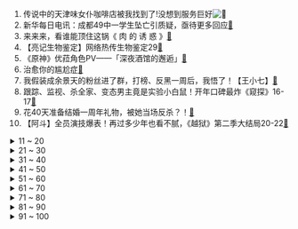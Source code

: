 1. 传说中的天津味女仆咖啡店被我找到了!没想到服务巨好![:link:](//www.bilibili.com/video/BV1uo4y1m7CA)
2. 新华每日电讯：成都49中一学生坠亡引质疑，亟待更多回应[:link:](//www.bilibili.com/video/BV1pV411E7qs)
3. 来来来，看谁能顶住这锅《 肉 的 诱 惑 》[:link:](//www.bilibili.com/video/BV1264y1C77X)
4. 【亮记生物鉴定】网络热传生物鉴定29[:link:](//www.bilibili.com/video/BV1f64y1C715)
5. 《原神》优菈角色PV——「深夜酒馆的邂逅」[:link:](//www.bilibili.com/video/BV17b4y1f7Lt)
6. 治愈你的尴尬症[:link:](//www.bilibili.com/video/BV1Wb4y1f7u7)
7. 我假装成余景天的粉丝进了群，打榜、反黑一周后，我悟了！【王小七】[:link:](//www.bilibili.com/video/BV1Sf4y1a75y)
8. 跟踪、监视、杀全家、变态男主竟是实验小白鼠！开年口碑最炸《窥探》16-17[:link:](//www.bilibili.com/video/BV1w64y1m7AQ)
9. 花40天准备结婚一周年礼物，被她当场反杀？！[:link:](//www.bilibili.com/video/BV13K411F7tr)
10. 【阿斗】全员演技爆表！再过多少年也看不腻，《越狱》第二季大结局20-22[:link:](//www.bilibili.com/video/BV1W541137XH)
<details>
<summary>11 ~ 20</summary>

11. 许可馨回国了？改名了？雨过天晴了？No！[:link:](//www.bilibili.com/video/BV1XK4y1d7Ab)
12. 吴京模仿流量明星发嗲这段，估计我能笑一天！[:link:](//www.bilibili.com/video/BV1Rq4y1J7ue)
13. 技嘉官网台独言论不能忍！必须声讨！[:link:](//www.bilibili.com/video/BV1V5411u7NG)
14. 厨师长教你：8种不同的包菜做法，这里总有一款属于你的菜[:link:](//www.bilibili.com/video/BV1S541137hu)
15. 【逸语道破】成都四十九中事件反思 流量汹汹 真相如何与舆情赛跑[:link:](//www.bilibili.com/video/BV1qU4y1t7B6)
16. 真的能玩！用硬纸板做出超级马里奥【阅片无数Ⅱ 02】[:link:](//www.bilibili.com/video/BV1rN411o7c4)
17. 985大学《内卷的名义》[:link:](//www.bilibili.com/video/BV1z64y127bX)
18. 被美媒骂走狗？郭杰瑞：我不在乎他们的假新闻[:link:](//www.bilibili.com/video/BV1Ff4y1Y74b)
19. 戰   回   術   咒[:link:](//www.bilibili.com/video/BV1wB4y1w7Lm)
20. 一个中国底线不容触碰，商单不做了，技嘉道歉！[:link:](//www.bilibili.com/video/BV1k64y1C7W5)
</details>
<details>
<summary>21 ~ 30</summary>

21. 【4K60FPS】卢冠廷《一生所爱》神级现场！人生一定要看的现场！[:link:](//www.bilibili.com/video/BV1nV411E7RX)
22. 作为损失最大的UP之一，打断牙也得下架，不妥协[:link:](//www.bilibili.com/video/BV1Zq4y1J7p4)
23. 【warma】我的皮卡丘为什么是这样子的？！[:link:](//www.bilibili.com/video/BV13h411v7ac)
24. 华农兄弟：红烧肉不听话，准备把它收拾了，结果一波三折[:link:](//www.bilibili.com/video/BV13Q4y1o7on)
25. 成都49中的悲剧过后，我看到了颜色革命的影子[:link:](//www.bilibili.com/video/BV1Rf4y1a7jC)
26. 人类早期灭蚊行动的珍贵影像[:link:](//www.bilibili.com/video/BV1ff4y1a7nB)
27. 极度羞耻！变身肌肉男给美少女当街庆生！她的反应竟然是....？[:link:](//www.bilibili.com/video/BV1bq4y177ig)
28. 不能说的猫腻[:link:](//www.bilibili.com/video/BV1aU4y1t7S2)
29. 珍贵记录！13年前，15名空降兵5000米纵身一跃[:link:](//www.bilibili.com/video/BV1c54y1L7No)
30. 【罗翔】母亲锤杀欲性侵女儿的继父，到底算不算正当防卫？[:link:](//www.bilibili.com/video/BV1Jo4y1m7Xp)
</details>
<details>
<summary>31 ~ 40</summary>

31. 全网爆哭！延乔路的尽头，是繁华大道！9.3高燃民国历史剧《觉醒年代》P11[:link:](//www.bilibili.com/video/BV1yy4y1p71t)
32. 【4K】两两面包夹两芝士夹面包[:link:](//www.bilibili.com/video/BV1yb4y1f7Yy)
33. 余景天粉丝：“他们只是失去了生命，我哥哥失去的可是出道机会”？？[:link:](//www.bilibili.com/video/BV1MU4y1t7mD)
34. 【全明星】一路向北[:link:](//www.bilibili.com/video/BV1i64y1C7tC)
35. “我小姨说，这个人能救你的命，跟着他…”[:link:](//www.bilibili.com/video/BV1Ph411v77P)
36. 我只会心疼哥哥⚡京剧版⚡[:link:](//www.bilibili.com/video/BV1so4y1m7cn)
37. 一口气看完《生化危机》系列剧情！入门生化系列就是这么简单！[:link:](//www.bilibili.com/video/BV1pq4y177QX)
38. 我得癌症了，我不卷了，祝大家身体健康～[:link:](//www.bilibili.com/video/BV1SN411o7Hy)
39. “有一种捧杀，叫白衣天使”[:link:](//www.bilibili.com/video/BV1Zh411e7sg)
40. 使命最后的召唤[:link:](//www.bilibili.com/video/BV1Uh411e7nE)
</details>
<details>
<summary>41 ~ 50</summary>

41. 【嘟督咆哮解说】霸道大姐A死我！《生化危机8：屯儿》（第一话）[:link:](//www.bilibili.com/video/BV1Gf4y1Y7vJ)
42. G7商讨如何”控制“中国，竟与八国联军如此相像[:link:](//www.bilibili.com/video/BV1fh411e7hY)
43. 袁隆平团队再传喜讯！新型超级杂交水稻亩产2005.66斤，能多养活数亿人[:link:](//www.bilibili.com/video/BV1D64y1C7KF)
44. 鲨鱼被捕后当场干饭[:link:](//www.bilibili.com/video/BV1if4y1a7UH)
45. 2000RMB能抽到什么奖品？跟飞社长一起玩扭蛋机！[:link:](//www.bilibili.com/video/BV1YQ4y1o7WK)
46. “心不妥协，行不受限”[:link:](//www.bilibili.com/video/BV1Rf4y1a7d5)
47. 【潘嘎·打疫苗 】2022年春晚小品[:link:](//www.bilibili.com/video/BV1Cy4y1p7NU)
48. 阴阳合同！空壳公司！娱乐圈是如何沦为不法收入的最好合作伙伴的？[:link:](//www.bilibili.com/video/BV1M64y1m7tN)
49. 螺蛳粉里竟没有螺蛳肉，小伙怒炒5斤螺蛳一次性吃到够，真解馋[:link:](//www.bilibili.com/video/BV1Fh411v76A)
50. 喂！都进来hea!【不饮茶非好汉】[:link:](//www.bilibili.com/video/BV1z64y1C7Qk)
</details>
<details>
<summary>51 ~ 60</summary>

51. 这个操作你给打多少分？[:link:](//www.bilibili.com/video/BV1nb4y1f7A2)
52. 【抖抖村】学画画全攻略 | 绘画基本功总集篇[:link:](//www.bilibili.com/video/BV1BQ4y1o78F)
53. 周杰伦《稻香》网友自制MV[:link:](//www.bilibili.com/video/BV17o4y1m74e)
54. 饮茶循环[:link:](//www.bilibili.com/video/BV1WV411E76K)
55. 史上最爱撕X综艺！比甄嬛传还爱勾心斗角！《完美假期》全解说（持续更新中）[:link:](//www.bilibili.com/video/BV1M64y1m76e)
56. 蟹坚强终章[:link:](//www.bilibili.com/video/BV1N64y1m7NB)
57. 这座“肉山”价值“千金”，山东实在老板凌晨3点买肉，花6小时制作，靠它养活一家老小[:link:](//www.bilibili.com/video/BV1YQ4y1o7SF)
58. “我们青年不睡觉，难道起来把你们挂在路灯上吗!  ”[:link:](//www.bilibili.com/video/BV1zv41157cd)
59. 中国为什么花大力气禁毒？这不是电影，子弹已经压满了！[:link:](//www.bilibili.com/video/BV1Mh411v7ay)
60. 同行：看到添加剂我就知道，这个配方正宗了！[:link:](//www.bilibili.com/video/BV1Ph411U7E6)
</details>
<details>
<summary>61 ~ 70</summary>

61. 【low君】《御赐小仵作》：尊重观众，小成本大用心！[:link:](//www.bilibili.com/video/BV1nU4y1t7Zb)
62. “晚上好”，久等了！《毒液2》全球首支预告震撼来袭！[:link:](//www.bilibili.com/video/BV1Tv41157eM)
63. 【凤凰传奇演唱会02】曾毅也能唱高音【光芒】[:link:](//www.bilibili.com/video/BV1Jo4y1m7HC)
64. 【钢琴】《生化危机》系列安全屋音乐串烧[:link:](//www.bilibili.com/video/BV1GB4y1F7Gx)
65. 为什么二战法国会成为一个笑话？【为什么历史23】[:link:](//www.bilibili.com/video/BV1M64y1m7tQ)
66. 【与世界说】乌合麒麟：一幅画可以传递出什么样的能量？[:link:](//www.bilibili.com/video/BV14K4y1d7kQ)
67. ⚡⚡两面包夹芝士⚡⚡[:link:](//www.bilibili.com/video/BV1Zy4y1s7ow)
68. 你是舔狗吗？莫崽[:link:](//www.bilibili.com/video/BV1wo4y1m7m3)
69. 【逗鱼时刻】第301期 国服第一雪崩是怎么练成的[:link:](//www.bilibili.com/video/BV1BA411G7hE)
70. 【曾涵江Cup】B站朋友我来了！非常开心能和大家在这里共续前缘！[:link:](//www.bilibili.com/video/BV1t5411u7Jt)
</details>
<details>
<summary>71 ~ 80</summary>

71. 怒怼马云，嘲笑潘石屹！狠人曹德旺10大金句[:link:](//www.bilibili.com/video/BV1Nv41157kP)
72. 【时代少年团】拆家vlog《把庭院装扮的更漂亮吧~》[:link:](//www.bilibili.com/video/BV1BV411E7QA)
73. 【新闻猿播】锁算力版30系显卡目前是“三无”产品[:link:](//www.bilibili.com/video/BV12K4y1A7CS)
74. 【明日方舟】3000块全没了！各位喝醉了一定要管好自己，我真服了！[:link:](//www.bilibili.com/video/BV1cf4y1W771)
75. 利路修首支广告片《瑞幸YYDS！》[:link:](//www.bilibili.com/video/BV1Mb4y1f7pV)
76. 几块钱解决【嘴角黑】【关节黑】【屁股蛋儿黑】！[:link:](//www.bilibili.com/video/BV1fU4y1t7bK)
77. 倒牛奶算什么，我家哥哥可是失去出道的机会了呢！[:link:](//www.bilibili.com/video/BV1Af4y1W7z1)
78. 姐 妹 私 房 1.0[:link:](//www.bilibili.com/video/BV1Lb4y1f78Z)
79. 我就说登陆界面这个胖子怎么那么眼熟，还有这BGM[:link:](//www.bilibili.com/video/BV12p4y147zs)
80. 试吃非常罕见的正龙虾，刺身极品，做龙虾咖喱面绝了[:link:](//www.bilibili.com/video/BV17A411G7hg)
</details>
<details>
<summary>81 ~ 90</summary>

81. 《崩坏3》空之律者服装「魔法少女☆SIRIN」即将登场[:link:](//www.bilibili.com/video/BV1iv41157jf)
82. 吃完这一碗，我感觉身上每个毛孔都打开了[:link:](//www.bilibili.com/video/BV1kK4y1A7Lf)
83. 向阳而生，与梦盛开✧【这才是少女活力呀！】✧[:link:](//www.bilibili.com/video/BV1Ev41157ie)
84. 「身 法」[:link:](//www.bilibili.com/video/BV1qV411E7mB)
85. 【好朋友】沉迷赌博 【一颗币】来戒赌[:link:](//www.bilibili.com/video/BV1B64y1C752)
86. 【罗云熙】我怂了，这么奇葩的火锅蘸料真下不去嘴！[:link:](//www.bilibili.com/video/BV1AK4y1o7mC)
87. 《B 界 西 游 大 战》[:link:](//www.bilibili.com/video/BV1bU4y1t7ED)
88. 裁判忘了亮灯，中国举重选手苦苦坚持，教练急得冲上赛场[:link:](//www.bilibili.com/video/BV1d54y157ad)
89. 为什么开台宝马，法拉利车主叫我大哥？？[:link:](//www.bilibili.com/video/BV1sb4y1f7tt)
90. 一个高位截瘫消防员曾经的火场记忆[:link:](//www.bilibili.com/video/BV18f4y1a7MF)
</details>
<details>
<summary>91 ~ 100</summary>

91. 《兄 弟 们，有 挂》[:link:](//www.bilibili.com/video/BV13p4y1t7qK)
92. 和女朋友开房遭遇扫黄  警官非说是卖淫嫖娼 给张三都整迷茫了[:link:](//www.bilibili.com/video/BV1Dh411e7o7)
93. 【Kleiner Pixel】 伊莎贝拉 約定的夢幻島 Cosplay化妆教程[:link:](//www.bilibili.com/video/BV12N411f7gv)
94. 当年火爆B站的【权御天下】究竟有多燃！[:link:](//www.bilibili.com/video/BV1Qq4y177Ek)
95. 酣睡中的小伙儿被阿特强制开机，原因竟然是。。。[:link:](//www.bilibili.com/video/BV1sh411v7kd)
96. 两⚡片⚡面⚡包⚡夹⚡芝⚡士[:link:](//www.bilibili.com/video/BV1X64y117Yg)
97. 【Vlog】坐公交从上海飚到北京[:link:](//www.bilibili.com/video/BV1mq4y177M9)
98. 偷台军F16战机教程(2)，降落厦门机场指南[:link:](//www.bilibili.com/video/BV1iU4y1t7Zd)
99. 【36氪】我从人口普查里看到3个关键数据，关乎未来结婚生子和买房[:link:](//www.bilibili.com/video/BV1WA411G7Y8)
100. 【睡前消息273】“天下第一县”财政不行，要不要学浙江？[:link:](//www.bilibili.com/video/BV1N64y1m73i)
</details>